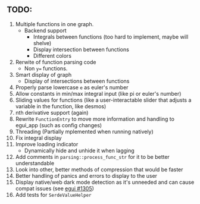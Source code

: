 ## TODO:
1. Multiple functions in one graph.
	- Backend support
		- Integrals between functions (too hard to implement, maybe will shelve)
		- Display intersection between functions
		- Different colors
2. Rerwite of function parsing code
	- Non `y=` functions.
3. Smart display of graph
	- Display of intersections between functions
4. Properly parse lowercase `e` as euler's number
5. Allow constants in min/max integral input (like pi or euler's number)
6. Sliding values for functions (like a user-interactable slider that adjusts a variable in the function, like desmos)
7. nth derivative support (again)
8. Rewrite `FunctionEntry` to move more information and handling to egui_app (such as config changes)
9. Threading (Partially mplemented when running natively)
10. Fix integral display
11. Improve loading indicator
	- Dynamically hide and unhide it when lagging
12. Add comments in `parsing::process_func_str` for it to be better understandable
13. Look into other, better methods of compression that would be faster
14. Better handling of panics and errors to display to the user
15. Display native/web dark mode detection as it's unneeded and can cause compat issues (see [egui #1305](https://github.com/emilk/egui/issues/1305))
16. Add tests for `SerdeValueHelper`
